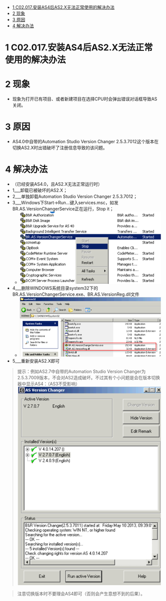 - [1 C02.017.安装AS4后AS2.X无法正常使用的解决办法](#_1-c02017%E5%AE%89%E8%A3%85as4%E5%90%8Eas2x%E6%97%A0%E6%B3%95%E6%AD%A3%E5%B8%B8%E4%BD%BF%E7%94%A8%E7%9A%84%E8%A7%A3%E5%86%B3%E5%8A%9E%E6%B3%95)
- [2 现象](#_2-%E7%8E%B0%E8%B1%A1)
- [3 原因](#_3-%E5%8E%9F%E5%9B%A0)
- [4 解决办法](#_4-%E8%A7%A3%E5%86%B3%E5%8A%9E%E6%B3%95)

# 1 C02.017.安装AS4后AS2.X无法正常使用的解决办法

# 2 现象

- 现象为打开已有项目、或者新建项目在选择CPU时会弹出错误对话框导致AS关闭。

# 3 原因

- AS4.0中自带的Automation Studio Version Changer 2.5.3.7012这个版本在切换AS2.X时出错破坏了注册信息导致的该问题。

# 4 解决办法

- （已经安装AS4.0，且AS2.X无法正常运行时）
- 1___卸载已被破坏的AS2.X；
- 2___单独卸载Automation Studio Version Changer 2.5.3.7012；
- 3___Windows下Start->Run...键入services.msc，如发BR.AS.VersionChangerService正在运行，Stop it；
    - ![](FILES/017安装AS4后AS2.X无法正常使用的解决办法/image-20221126215017842.png)
- 4___删除WINDOWS系统目录system32下的BR.AS.VersionChangerService.exe、BR.AS.VersionReg.dll文件
    - ![](FILES/017安装AS4后AS2.X无法正常使用的解决办法/image-20221126215045818.png)
- 5___重新安装AS2.X即可

> 提示：例如AS2.7中自带的Automation Studio Version Changer为2.5.3.7009版本，不会对AS2造成破坏。不过其有个小问题是会在版本切换器中显示AS4：（AS3不受影响）
> ![](FILES/017安装AS4后AS2.X无法正常使用的解决办法/image-20221126215138434.png)

> 注意切换版本时不要理会AS4即可（否则会产生意想不到的后果）。

